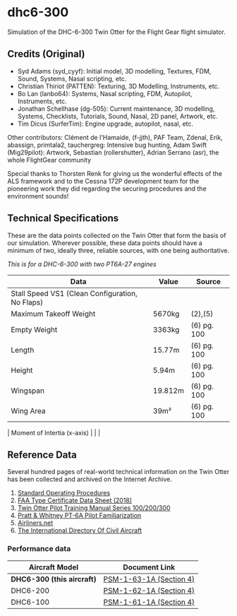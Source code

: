 # dhc6-300

Simulation of the DHC-6-300 Twin Otter for the Flight Gear flight simulator.

## Credits (Original)
* Syd Adams (syd_cyyf):             Initial model, 3D modelling, Textures, FDM, Sound, Systems,
                                    Nasal scripting, etc.
* Christian Thiriot (PATTEN):       Texturing, 3D Modelling, Instruments, etc.
* Bo Lan (lanbo64):                 Systems, Nasal scripting, FDM, Autopilot, Instruments, etc.
* Jonathan Schellhase (dg-505):     Current maintenance, 3D modelling, Systems, Checklists, Tutorials,
                                    Sound, Nasal, 2D panel, Artwork, etc.
* Tim Dicus (SurferTim):            Engine upgrade, autopilot, nasal, etc.

Other contributors:
Clément de l'Hamaide, (f-jjth), PAF Team, Zdenal, Erik, abassign, primtala2,
tauchergreg: Intensive bug hunting, Adam Swift (Mig29pilot): Artwork,
Sebastian (rollershutter), Adrian Serrano (asr), the whole FlightGear community

Special thanks to Thorsten Renk for giving us the wonderful effects of
the ALS framework and to the Cessna 172P development team for the
pioneering work they did regarding the securing procedures and the
environment sounds!


## Technical Specifications

These are the data points collected on the Twin Otter that form the basis of our 
simulation. Wherever possible, these data points should have a minimum of two, ideally three,
reliable sources, with one being authoritative.


_This is for a DHC-6-300 with two PT6A-27 engines_

| Data                                           | Value | Source |
|------------------------------------------------|-------|--------|
| Stall Speed VS1 (Clean Configuration, No Flaps)|       |        |
| Maximum Takeoff Weight                         | 5670kg  | (2),(5)    |
| Empty Weight                                   | 3363kg  | (6) pg. 100 |
| Length                                         | 15.77m|    (6) pg. 100   |
| Height                                         | 5.94m     | (6) pg. 100            |
| Wingspan                                       | 19.812m      | (6) pg. 100           |
| Wing Area                                      | 39m²|    (6) pg. 100   |

| Moment of Intertia (x-axis)                    |       |             |


## Reference Data
Several hundred pages of real-world technical information on the Twin Otter has been collected and archived on the Internet Archive.

1. [Standard Operating Procedures](https://web.archive.org/web/20170224162942/https://www.blm.gov/style/medialib/blm/nifc/av.Par.70826.File.tmp/SOPA_otter.pdf)
2. [FAA Type Certificate Data Sheet (2018)](https://ia804507.us.archive.org/4/items/a-9-ea-rev-21/A9EA_Rev_21.pdf)
3. [Twin Otter Pilot Training Manual Series 100/200/300](https://ia803205.us.archive.org/28/items/dhc-6-ptm/DHC-6%20Pilot%20Training%20Materials/DHC-6%20PTM.pdf)
4. [Pratt & Whitney PT-6A Pilot Familiarization](https://web.archive.org/web/20200719205147/https://rwrpilottraining.com/uploads/3/0/3/7/3037605/pt6_pilot_familiarization.pdf)
5. [Airliners.net](https://web.archive.org/web/20240706165434/https://www.airliners.net/aircraft-data/de-havilland-canada-dhc-6-twin-otter/181)
6. [The International Directory Of Civil Aircraft](https://archive.org/details/internationaldir0000fraw_q7f4/)

### Performance data

| Aircraft Model | Document Link            |
|----------------|--------------------------|
| **DHC6-300 (this aircraft)**   | [PSM-1-63-1A (Section 4)](https://web.archive.org/web/20170324171425/http://www.caamsllc.com/Performance%20Data/DHC-6-300.pdf)    |
| DHC6-200       | [PSM-1-62-1A (Section 4)](https://web.archive.org/web/20170324040942/http://www.caamsllc.com:80/Performance%20Data/DHC-6-200.pdf) |
| DHC6-100       | [PSM-1-61-1A (Section 4)](https://web.archive.org/web/20170324100753/http://www.caamsllc.com:80/Performance%20Data/DHC-6-100.pdf) |
